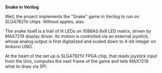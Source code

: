 **Snake in Verilog**

Well, the project implements the "Snake" game in Verilog to run on SLG47921V chips. Without apples, alas.

The snake itself is a trail of lit LEDs on 1088AS 8x8 LED matrix, driven by MAX7219 display driver. 
Its motion is controlled via an external joystick, whose analog output is first digitalized and scaled down to 4-bit integer on Arduino UNO.

At the heart of the set up is SLG47921V FPGA chip, that reads joystick input from the Uno, computes the next frame of the game and tells MAX7219 what to draw via SPI. 
